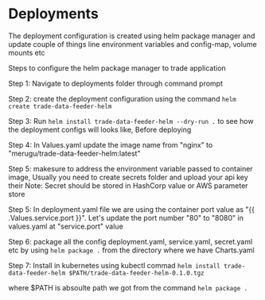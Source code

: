 # Deployments

The deployment configuration is created using helm package manager and update couple of things line environment variables and config-map, volume mounts etc

Steps to configure the helm package manager to trade application

Step 1: Navigate to deployments folder through command prompt

Step 2: create the deployment configuration using the command ```helm create trade-data-feeder-helm```

Step 3: Run ```helm install trade-data-feeder-helm --dry-run .``` to see how the deployment configs will looks like, Before deploying

Step 4: In Values.yaml update the image name from "nginx" to "merugu/trade-data-feeder-helm:latest"

Step 5: makesure to address the environment variable passed to container image, Usually you need to create secrets folder and upload your api key their
        Note: Secret should be stored in HashCorp value or AWS parameter store

Step 5: In deployment.yaml file we are using the container port value as "{{ .Values.service.port }}". Let's update the port number "80" to "8080" in values.yaml
        at "service.port" value

Step 6: package all the config deployment.yaml, service.yaml, secret.yaml etc by using ```helm package .``` from the directory where we have Charts.yaml

Step 7: Install in kubernetes using kubectl commad ```helm install trade-data-feeder-helm $PATH/trade-data-feeder-helm-0.1.0.tgz```

where $PATH is absoulte path we got from the command ```helm package .``` 

